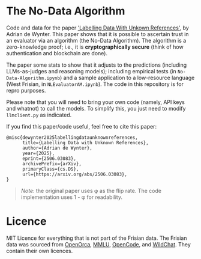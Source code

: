 # The No-Data Algorithm
Code and data for the paper ['Labelling Data With Unkown References'](https://arxiv.org/abs/2506.03083), by Adrian de Wynter. 
This paper shows that it is possible to ascertain trust in an evaluator via an algorithm (the No-Data Algorithm). The algorithm is a zero-knowledge proof; i.e., it is **cryptographically secure** (think of how authentication and blockchain are done). 

The paper some stats to show that it adjusts to the predictions (including LLMs-as-judges and reasoning models); including empirical tests (in `No-Data-Algorithm.ipynb`) and a sample application to a low-resource language (West Frisian, in `NLEvaluatorAM.ipynb`). The code in this repository is for repro purposes. 

Please note that you will need to bring your own code (namely, API keys and whatnot) to call the models. To simplify this, you just need to modify `llmclient.py` as indicated.

If you find this paper/code useful, feel free to cite this paper:

```
@misc{dewynter2025labellingdataunknownreferences,
      title={Labelling Data with Unknown References}, 
      author={Adrian de Wynter},
      year={2025},
      eprint={2506.03083},
      archivePrefix={arXiv},
      primaryClass={cs.DS},
      url={https://arxiv.org/abs/2506.03083}, 
}
```

>_Note_: the original paper uses φ as the flip rate. The code implementation uses 1 - φ for readability. 

# Licence

MIT Licence for everything that is not part of the Frisian data. The Frisian data was sourced from [OpenOrca](https://huggingface.co/datasets/Open-Orca/OpenOrca), [MMLU](https://huggingface.co/datasets/cais/mmlu), [OpenCode](https://huggingface.co/datasets/nvidia/OpenCodeReasoning), and [WildChat](https://huggingface.co/datasets/allenai/WildChat-1M). They contain their own licences.